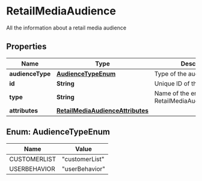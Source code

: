 

# RetailMediaAudience

All the information about a retail media audience

## Properties

| Name | Type | Description | Notes |
|------------ | ------------- | ------------- | -------------|
|**audienceType** | [**AudienceTypeEnum**](#AudienceTypeEnum) | Type of the audience |  |
|**id** | **String** | Unique ID of this audience. |  |
|**type** | **String** | Name of the entity i.e. RetailMediaAudienceSummary |  |
|**attributes** | [**RetailMediaAudienceAttributes**](RetailMediaAudienceAttributes.md) |  |  |



## Enum: AudienceTypeEnum

| Name | Value |
|---- | -----|
| CUSTOMERLIST | &quot;customerList&quot; |
| USERBEHAVIOR | &quot;userBehavior&quot; |



